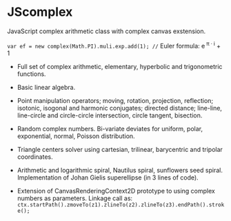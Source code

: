 # JScomplex
JavaScript complex arithmetic class with complex canvas exstension.

`var ef = new complex(Math.PI).muli.exp.add(1); //` Euler formula: e<sup>&nbsp;π &middot; i</sup> + 1

* Full set of complex arithmetic, elementary, hyperbolic and trigonometric functions.

* Basic linear algebra.

* Point manipulation operators; moving, rotation, projection, reflection;
isotonic, isogonal and harmonic conjugates;
directed distance;
line-line, line-circle and circle-circle intersection, circle tangent, bisection.

* Random complex numbers. Bi-variate deviates for uniform, polar, exponential, normal, Poisson distribution.

* Triangle centers solver using cartesian, trilinear, barycentric and tripolar coordinates.

* Arithmetic and logarithmic spiral, Nautilus spiral, sunflowers seed spiral.
Implementation of Johan Gielis superellipse (in 3 lines of code).

* Extension of CanvasRenderingContext2D prototype to using complex numbers as parameters.
Linkage call as: 
`ctx.startPath().zmoveTo(z1).zlineTo(z2).zlineTo(z3).endPath().stroke();`
